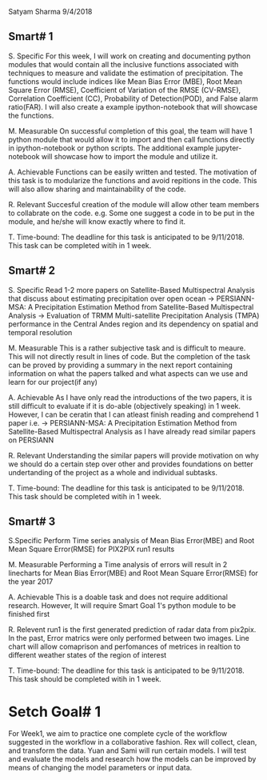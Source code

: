 Satyam Sharma
9/4/2018

## Smart# 1

S. Specific
For this week, I will work on creating and documenting python modules that would contain all the inclusive functions associated with techniques to measure and validate the estimation of precipitation. The functions would include indices like Mean Bias Error (MBE), Root Mean Square Error (RMSE), Coefficient of Variation of the RMSE (CV-RMSE), Correlation Coefficient (CC), Probability of
Detection(POD), and False alarm ratio(FAR). I will also create a example ipython-notebook that will showcase the functions.

M. Measurable
On successful completion of this goal, the team will have 1 python module that would allow it to import and then call functions directly in ipython-notebook or python scripts. The additional example jupyter-notebook will showcase how to import the module and utilize it.

A. Achievable
Functions can be easily written and tested. The motivation of this task is to modularize the functions and avoid repitions in the code. This will also allow sharing and maintainability of the code. 

R. Relevant
Succesful creation of the module will allow other team members to collabrate on the code. e.g. Some one suggest a code in to be put in the module, and he/she will know exactly where to find it.

T. Time-bound:
The deadline for this task is anticipated to be 9/11/2018. This task can be completed witih in 1 week. 


## Smart# 2

S. Specific
Read 1-2 more papers on Satellite-Based Multispectral Analysis that discuss about estimating precipitation over open ocean
-> PERSIANN-MSA: A Precipitation Estimation Method from Satellite-Based Multispectral Analysis
-> Evaluation of TRMM Multi-satellite Precipitation Analysis (TMPA) performance in the Central Andes region and its dependency on spatial and temporal resolution

M. Measurable
This is a rather subjective task and is difficult to meaure. This will not directly result in lines of code. But the completion of the task can be proved by providing a summary in the next report containing information on what the papers talked and what aspects can we use and learn for our project(if any)

A. Achievable
As I have only read the introductions of the two papers, it is still difficult to evaluate if it is do-able (objectively speaking) in 1 week. However, I can be ceratin that I can atleast finish reading and comprehend 1 paper i.e. -> PERSIANN-MSA: A Precipitation Estimation Method from Satellite-Based Multispectral Analysis as I have already read similar papers on PERSIANN

R. Relevant
Understanding the similar papers will provide motivation on why we should do a certain step over other and provides foundations on better undertanding of the project as a whole and individual subtasks.   

T. Time-bound:
The deadline for this task is anticipated to be 9/11/2018. This task should be completed witih in 1 week. 


## Smart# 3

S.Specific
Perform Time series analysis of Mean Bias Error(MBE) and Root Mean Square Error(RMSE) for PIX2PIX run1 results

M. Measurable
Performing a Time analysis of errors will result in 2 linecharts for Mean Bias Error(MBE) and Root Mean Square Error(RMSE) for the year 2017

A. Achievable
This is a doable task and does not require additional research. However, It will require Smart Goal 1's python module to be finished first

R. Relevent
run1 is the first generated prediction of radar data from pix2pix. In the past, Error matrics were only performed between two images. Line chart will allow comaprison and perfomances of metrices in realtion to different weather states of the region of interest

T. Time-bound:
The deadline for this task is anticipated to be 9/11/2018. This task should be completed witih in 1 week. 


# Setch Goal# 1
For Week1, we aim to practice one complete cycle of the workflow suggested in the workflow in a collaborative fashion. Rex will collect, clean, and transform the data. Yuan and Sami will run certain models. I will test and evaluate the models and research how the models can be improved by means of changing the model parameters or input data.
